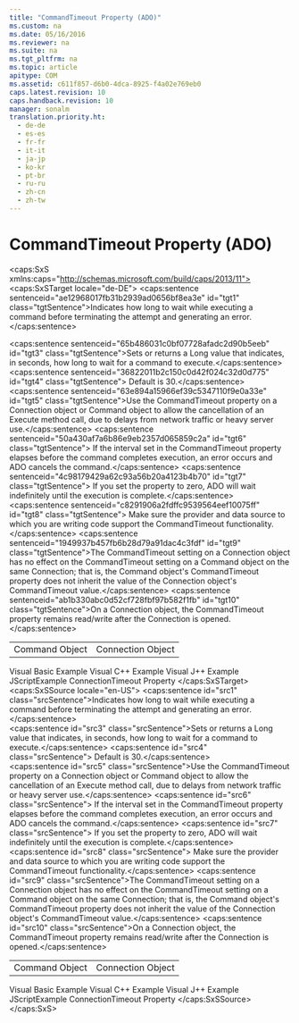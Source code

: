 ```yaml
---
title: "CommandTimeout Property (ADO)"
ms.custom: na
ms.date: 05/16/2016
ms.reviewer: na
ms.suite: na
ms.tgt_pltfrm: na
ms.topic: article
apitype: COM
ms.assetid: c611f857-d6b0-4dca-8925-f4a02e769eb0
caps.latest.revision: 10
caps.handback.revision: 10
manager: sonalm
translation.priority.ht: 
  - de-de
  - es-es
  - fr-fr
  - it-it
  - ja-jp
  - ko-kr
  - pt-br
  - ru-ru
  - zh-cn
  - zh-tw
---
```

# CommandTimeout Property (ADO)
<?xml version="1.0" encoding="utf-8"?>
<caps:SxS xmlns:caps="http://schemas.microsoft.com/build/caps/2013/11">
  <caps:SxSTarget locale="de-DE">
    <developerReferenceWithoutSyntaxDocument xsi:schemaLocation="http://ddue.schemas.microsoft.com/authoring/2003/5 http://dduestorage.blob.core.windows.net/ddueschema/developer.xsd" xmlns="http://ddue.schemas.microsoft.com/authoring/2003/5" xmlns:xlink="http://www.w3.org/1999/xlink" xmlns:xsi="http://www.w3.org/2001/XMLSchema-instance">
      <introduction>
        <para>
          <caps:sentence sentenceid="ae12968017fb31b2939ad0656bf8ea3e" id="tgt1" class="tgtSentence">Indicates how long to wait while executing a command before terminating the attempt and generating an error.</caps:sentence>
        </para>
      </introduction>
      <section>
        <title>
          <caps:sentence sentenceid="6f253c84dca33d0cd6f1b864ea701e8a" id="tgt2" class="tgtSentence">Settings and Return Values</caps:sentence>
        </title>
        <content>
          <para>
            <caps:sentence sentenceid="65b486031c0bf07728afadc2d90b5eeb" id="tgt3" class="tgtSentence">Sets or returns a <languageKeyword>Long</languageKeyword> value that indicates, in seconds, how long to wait for a command to execute.</caps:sentence>
            <caps:sentence sentenceid="36822011b2c150c0d42f024c32d0d775" id="tgt4" class="tgtSentence"> Default is 30.</caps:sentence>
          </para>
        </content>
      </section>
      <languageReferenceRemarks>
        <content>
          <para>
            <caps:sentence sentenceid="63e894a15966ef39c5347110f9e0a33e" id="tgt5" class="tgtSentence">Use the <legacyBold>CommandTimeout</legacyBold> property on a <legacyLink xlink:href="ef6b1824-5b12-43db-89d7-8f3d13896d4d">Connection</legacyLink> object or <legacyLink xlink:href="a02c22fb-542d-465e-a629-30fd59dcbebf">Command</legacyLink> object to allow the cancellation of an <legacyLink xlink:href="f84a5ff3-0528-4ad7-9bea-9a15103378dd">Execute</legacyLink> method call, due to delays from network traffic or heavy server use.</caps:sentence>
            <caps:sentence sentenceid="50a430af7a6b86e9eb2357d065859c2a" id="tgt6" class="tgtSentence"> If the interval set in the <legacyBold>CommandTimeout</legacyBold> property elapses before the command completes execution, an error occurs and ADO cancels the command.</caps:sentence>
            <caps:sentence sentenceid="4c98179429a62c93a56b20a4123b4b70" id="tgt7" class="tgtSentence"> If you set the property to zero, ADO will wait indefinitely until the execution is complete.</caps:sentence>
            <caps:sentence sentenceid="c8291906a2fdffc9539564eef10075ff" id="tgt8" class="tgtSentence"> Make sure the provider and data source to which you are writing code support the <legacyBold>CommandTimeout</legacyBold> functionality.</caps:sentence>
          </para>
          <para>
            <caps:sentence sentenceid="1949937b457fb6b28d79a91dac4c3fdf" id="tgt9" class="tgtSentence">The <legacyBold>CommandTimeout</legacyBold> setting on a <legacyBold>Connection</legacyBold> object has no effect on the <legacyBold>CommandTimeout</legacyBold> setting on a <legacyBold>Command</legacyBold> object on the same <legacyBold>Connection</legacyBold>; that is, the <legacyBold>Command</legacyBold> object's <legacyBold>CommandTimeout</legacyBold> property does not inherit the value of the <legacyBold>Connection</legacyBold> object's <legacyBold>CommandTimeout</legacyBold> value.</caps:sentence>
          </para>
          <para>
            <caps:sentence sentenceid="ab1b330abc0d52cf728fbf97b582f1fb" id="tgt10" class="tgtSentence">On a <legacyBold>Connection</legacyBold> object, the <legacyBold>CommandTimeout</legacyBold> property remains read/write after the <legacyBold>Connection</legacyBold> is opened.</caps:sentence>
          </para>
        </content>
      </languageReferenceRemarks>
      <section>
        <title>
          <caps:sentence sentenceid="2f342d3be839cc5b67ae0de7d404b8e6" id="tgt11" class="tgtSentence">Applies To</caps:sentence>
        </title>
        <content>
          <table>
            <tbody>
              <tr>
                <TD>
                  <para>
                    <link xlink:href="a02c22fb-542d-465e-a629-30fd59dcbebf">Command Object</link>
                  </para>
                </TD>
                <TD>
                  <para>
                    <link xlink:href="ef6b1824-5b12-43db-89d7-8f3d13896d4d">Connection Object</link>
                  </para>
                </TD>
              </tr>
            </tbody>
          </table>
        </content>
      </section>
      <relatedTopics>
        <link xlink:href="dade4531-0bcc-4a52-8f86-b110ba2a3f9d">Visual Basic Example</link>
        <link xlink:href="0d9917c4-9ef0-4d7a-b4ce-4f1fa6ce1817">Visual C++ Example</link>
        <link xlink:href="69a4a219-8d52-401b-9e92-2ef415f68b05">Visual J++ Example</link>
        <link xlink:href="ea74e2a3-c965-43aa-9076-26a084b48ad8">JScriptExample</link>
        <link xlink:href="8904a403-1383-4b4b-b53d-5c01d6f5deac">ConnectionTimeout Property</link>
      </relatedTopics>
    </developerReferenceWithoutSyntaxDocument>
  </caps:SxSTarget>
  <caps:SxSSource locale="en-US">
    <developerReferenceWithoutSyntaxDocument xsi:schemaLocation="http://ddue.schemas.microsoft.com/authoring/2003/5 http://dduestorage.blob.core.windows.net/ddueschema/developer.xsd" xmlns="http://ddue.schemas.microsoft.com/authoring/2003/5" xmlns:xlink="http://www.w3.org/1999/xlink" xmlns:xsi="http://www.w3.org/2001/XMLSchema-instance">
      <introduction>
        <para>
          <caps:sentence id="src1" class="srcSentence">Indicates how long to wait while executing a command before terminating the attempt and generating an error.</caps:sentence>
        </para>
      </introduction>
      <section>
        <title>
          <caps:sentence id="src2" class="srcSentence">Settings and Return Values</caps:sentence>
        </title>
        <content>
          <para>
            <caps:sentence id="src3" class="srcSentence">Sets or returns a <languageKeyword>Long</languageKeyword> value that indicates, in seconds, how long to wait for a command to execute.</caps:sentence>
            <caps:sentence id="src4" class="srcSentence"> Default is 30.</caps:sentence>
          </para>
        </content>
      </section>
      <languageReferenceRemarks>
        <content>
          <para>
            <caps:sentence id="src5" class="srcSentence">Use the <legacyBold>CommandTimeout</legacyBold> property on a <legacyLink xlink:href="ef6b1824-5b12-43db-89d7-8f3d13896d4d">Connection</legacyLink> object or <legacyLink xlink:href="a02c22fb-542d-465e-a629-30fd59dcbebf">Command</legacyLink> object to allow the cancellation of an <legacyLink xlink:href="f84a5ff3-0528-4ad7-9bea-9a15103378dd">Execute</legacyLink> method call, due to delays from network traffic or heavy server use.</caps:sentence>
            <caps:sentence id="src6" class="srcSentence"> If the interval set in the <legacyBold>CommandTimeout</legacyBold> property elapses before the command completes execution, an error occurs and ADO cancels the command.</caps:sentence>
            <caps:sentence id="src7" class="srcSentence"> If you set the property to zero, ADO will wait indefinitely until the execution is complete.</caps:sentence>
            <caps:sentence id="src8" class="srcSentence"> Make sure the provider and data source to which you are writing code support the <legacyBold>CommandTimeout</legacyBold> functionality.</caps:sentence>
          </para>
          <para>
            <caps:sentence id="src9" class="srcSentence">The <legacyBold>CommandTimeout</legacyBold> setting on a <legacyBold>Connection</legacyBold> object has no effect on the <legacyBold>CommandTimeout</legacyBold> setting on a <legacyBold>Command</legacyBold> object on the same <legacyBold>Connection</legacyBold>; that is, the <legacyBold>Command</legacyBold> object's <legacyBold>CommandTimeout</legacyBold> property does not inherit the value of the <legacyBold>Connection</legacyBold> object's <legacyBold>CommandTimeout</legacyBold> value.</caps:sentence>
          </para>
          <para>
            <caps:sentence id="src10" class="srcSentence">On a <legacyBold>Connection</legacyBold> object, the <legacyBold>CommandTimeout</legacyBold> property remains read/write after the <legacyBold>Connection</legacyBold> is opened.</caps:sentence>
          </para>
        </content>
      </languageReferenceRemarks>
      <section>
        <title>
          <caps:sentence id="src11" class="srcSentence">Applies To</caps:sentence>
        </title>
        <content>
          <table>
            <tbody>
              <tr>
                <TD>
                  <para>
                    <link xlink:href="a02c22fb-542d-465e-a629-30fd59dcbebf">Command Object</link>
                  </para>
                </TD>
                <TD>
                  <para>
                    <link xlink:href="ef6b1824-5b12-43db-89d7-8f3d13896d4d">Connection Object</link>
                  </para>
                </TD>
              </tr>
            </tbody>
          </table>
        </content>
      </section>
      <relatedTopics>
        <link xlink:href="dade4531-0bcc-4a52-8f86-b110ba2a3f9d">Visual Basic Example</link>
        <link xlink:href="0d9917c4-9ef0-4d7a-b4ce-4f1fa6ce1817">Visual C++ Example</link>
        <link xlink:href="69a4a219-8d52-401b-9e92-2ef415f68b05">Visual J++ Example</link>
        <link xlink:href="ea74e2a3-c965-43aa-9076-26a084b48ad8">JScriptExample</link>
        <link xlink:href="8904a403-1383-4b4b-b53d-5c01d6f5deac">ConnectionTimeout Property</link>
      </relatedTopics>
    </developerReferenceWithoutSyntaxDocument>
  </caps:SxSSource>
</caps:SxS>